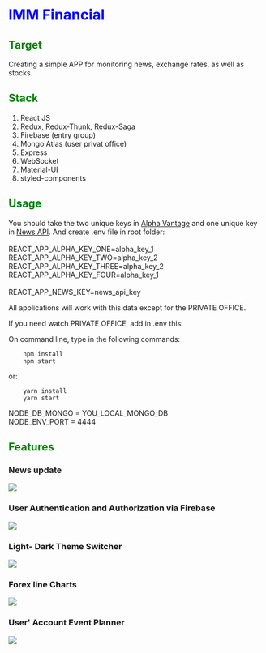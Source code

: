<h1 style='color:blue'>IMM Financial</h1>

<h2 style='color:green'>Target</h2>

Сreating a simple APP for monitoring news, exchange rates, as well as stocks.

<h2 style='color:green'>Stack</h2>

1. React JS
2. Redux, Redux-Thunk, Redux-Saga
3. Firebase (entry group)
4. Mongo Atlas (user privat office)
5. Express
6. WebSocket
7. Material-UI
8. styled-components

<h2 style='color:green'>Usage</h2>

You should take the two unique keys in <a href='https://www.alphavantage.co/'>Alpha Vantage</a> and one unique key in <a href='https://newsapi.org'>News API</a>. And create .env file in root folder:<br>
<br>
REACT_APP_ALPHA_KEY_ONE=alpha_key_1<br>
REACT_APP_ALPHA_KEY_TWO=alpha_key_2<br>
REACT_APP_ALPHA_KEY_THREE=alpha_key_2<br>
REACT_APP_ALPHA_KEY_FOUR=alpha_key_1<br>
<br>
REACT_APP_NEWS_KEY=news_api_key<br>

All applications will work with this data except for the PRIVATE OFFICE.

If you need watch PRIVATE OFFICE, add in .env this:<br>

On command line, type in the following commands:

        npm install        
        npm start  
 or:
        
        yarn install        
        yarn start 

NODE_DB_MONGO = YOU_LOCAL_MONGO_DB<br>
NODE_ENV_PORT = 4444<br>

<h2 style='color:green'>Features</h2>
<h3>News update</h3>

![](readme-images/news.png)


<h3>User Authentication and Authorization via Firebase</h3>

![](readme-images/sign-in.png)

 
<h3>Light- Dark Theme Switcher</h3>

![](readme-images/TRIMVIDEO%20(2).gif)


<h3>Forex line Charts</h3>

![](readme-images/line.png)


<h3>User' Account Event Planner</h3>

![](readme-images/planner.png)




